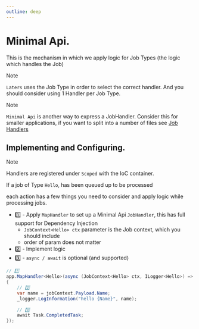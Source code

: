 ```yaml
---
outline: deep
---
```


# Minimal Api.

This is the mechanism in which we apply logic for Job Types (the logic which handles the Job)

> [!NOTE]
> `Laters` uses the Job Type in order to select the correct handler. And you should consider using 1 Handler per Job Type.

> [!NOTE]
> `Minimal Api` is another way to express a JobHandler. Consider this for smaller applications, if you want to split into a number of files see [Job Handlers](./job-handler)

## Implementing and Configuring.

> [!NOTE]
> Handlers are registered under `Scoped` with the IoC container.

If a job of Type `Hello`, has been queued up to be processed

each action has a few things you need to consider and apply logic while processing jobs.

- 1️⃣ - Apply `MapHandler` to set up a Minimal Api `JobHandler`, this has full support for Dependency Injection
    - `JobContext<Hello> ctx` parameter is the Job context, which you should include
    - order of param does not matter
- 2️⃣ - Implement logic
- 3️⃣ - `async / await` is optional (and supported)

```csharp
// 1️⃣
app.MapHandler<Hello>(async (JobContext<Hello> ctx, ILogger<Hello>) =>
{
    // 2️⃣
    var name = jobContext.Payload.Name;
    _logger.LogInformation("hello {Name}", name);
    
    // 3️⃣
    await Task.CompletedTask;
});
```